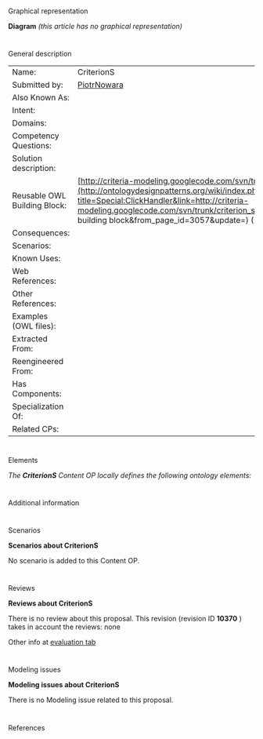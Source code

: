 # 

 Graphical representation



__Diagram__ 
_(this article has no graphical representation)_ 




# 

 General description




|  |  |
| --- | --- |
|  Name:  |  CriterionS  |
|  Submitted by:  | [PiotrNowara](../User/PiotrNowara.md "User:PiotrNowara")  |
|  Also Known As:  |  |
|  Intent:  |  |
|  Domains:  |  |
|  Competency Questions:  |  |
|  Solution description:  |  |
|  Reusable OWL Building Block:  | [http://criteria-modeling.googlecode.com/svn/trunk/criterion\_setter.owl](http://ontologydesignpatterns.org/wiki/index.php?title=Special:ClickHandler&link=http://criteria-modeling.googlecode.com/svn/trunk/criterion_setter.owl&message=OWL building block&from_page_id=3057&update=)  (1500)  |
|  Consequences:  |  |
|  Scenarios:  |  |
|  Known Uses:  |  |
|  Web References:  |  |
|  Other References:  |  |
|  Examples (OWL files):  |  |
|  Extracted From:  |  |
|  Reengineered From:  |  |
|  Has Components:  |  |
|  Specialization Of:  |  |
|  Related CPs:  |  |



  





# 

 Elements



_The
 __CriterionS__ 
 Content OP locally defines the following ontology elements:_ 




  





# 

 Additional information



# 

 Scenarios




__Scenarios about CriterionS__ 


 No scenario is added to this Content OP.
 




# 

 Reviews




__Reviews about CriterionS__ 


 There is no review about this proposal.
This revision (revision ID
 __10370__ 
 ) takes in account the reviews: none
 



 Other info at
 [evaluation tab](http://ontologydesignpatterns.org/wiki/index.php?title=Submissions:CriterionS&action=evaluation "http://ontologydesignpatterns.org/wiki/index.php?title=Submissions:CriterionS&action=evaluation") 





# 

 Modeling issues




__Modeling issues about CriterionS__ 


 There is no Modeling issue related to this proposal.
 




# 

 References